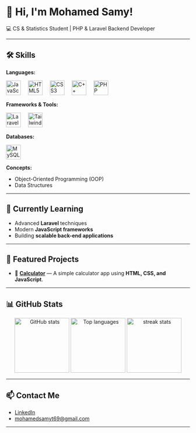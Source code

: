 # 👋 Hi, I'm Mohamed Samy!  
💻 CS & Statistics Student | PHP & Laravel Backend Developer

---

## 🛠️ Skills  

**Languages:**  
<div align="left">
  <img src="https://cdn.jsdelivr.net/gh/devicons/devicon/icons/javascript/javascript-original.svg" height="40" alt="JavaScript logo" />
  <img width="12" />
  <img src="https://cdn.jsdelivr.net/gh/devicons/devicon/icons/html5/html5-original.svg" height="40" alt="HTML5 logo" />
  <img width="12" />
  <img src="https://cdn.jsdelivr.net/gh/devicons/devicon/icons/css3/css3-original.svg" height="40" alt="CSS3 logo" />
  <img width="12" />
  <img src="https://cdn.jsdelivr.net/gh/devicons/devicon/icons/cplusplus/cplusplus-original.svg" height="40" alt="C++ logo" />
  <img width="12" />
  <img src="https://cdn.jsdelivr.net/gh/devicons/devicon/icons/php/php-original.svg" height="40" alt="PHP logo" />
</div>  


**Frameworks & Tools:**  
<div align="left">
  <img src="https://cdn.jsdelivr.net/gh/devicons/devicon/icons/laravel/laravel-original.svg" height="40" alt="Laravel logo" />
  <img width="12" />
  <img src="https://cdn.jsdelivr.net/gh/devicons/devicon/icons/tailwindcss/tailwindcss-original-wordmark.svg" height="40" alt="Tailwind CSS logo" />
</div>  


**Databases:**  
<div align="left">
  <img src="https://cdn.jsdelivr.net/gh/devicons/devicon/icons/mysql/mysql-original.svg" height="40" alt="MySQL logo" />
</div>  


**Concepts:**  
- Object-Oriented Programming (OOP)  
- Data Structures  

---

## 🌱 Currently Learning  
- Advanced **Laravel** techniques  
- Modern **JavaScript frameworks**  
- Building **scalable back-end applications**  

---

## 📂 Featured Projects  
- 🔢 [**Calculator**](https://github.com/1mosamy/calculator) — A simple calculator app using **HTML, CSS, and JavaScript**.  

---

## 📊 GitHub Stats  

<p align="center">
  <img src="https://github-readme-stats.vercel.app/api?username=1mosamy&show_icons=true&theme=radical" alt="GitHub stats" height="150"/>  
  <img src="https://github-readme-stats.vercel.app/api/top-langs/?username=1mosamy&layout=compact&theme=radical" alt="Top languages" height="150"/>  
  <img src="https://github-readme-streak-stats.herokuapp.com/?user=1mosamy&theme=radical" alt="streak stats" height="150"/>  
</p>


---

## 📫 Contact Me  
- [LinkedIn](https://www.linkedin.com/in/mohamed-samy-96ba022a0/)  
- mohamedsamyt69@gmail.com  

---
